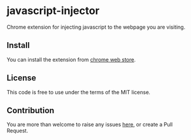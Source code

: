 # javascript-injector
Chrome extension for injecting javascript to the webpage you are visiting.

## Install
You can install the extension from [chrome web store](https://chrome.google.com/webstore/detail/javascript-injector/ejnccfcackblkelbafbolcpjfpcmbplg).

## License

This code is free to use under the terms of the MIT license.

## Contribution

You are more than welcome to raise any issues [here](https://github.com/hex0cter/js-injector/issues), or create a Pull Request.

